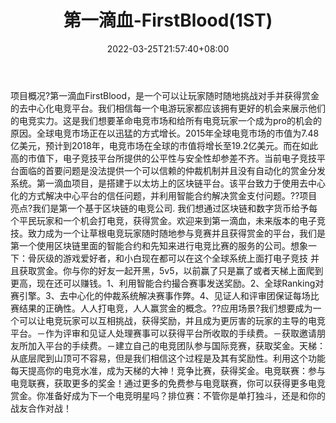 ﻿---
weight: 
title: "第一滴血-FirstBlood(1ST)"
description: "第一滴血FirstBlood，是一个可以让玩家随时随地挑战对手并获得赏金的去中心化电竞平台"
date: 2022-03-25T21:57:40+08:00
lastmod: 2022-03-25T16:45:40+08:00
draft: false
authors: ["Metabd"]
featuredImage: "diyidixue-firstblood1st.webp"
link: ""
tags: ["数字代币","第一滴血-FirstBlood(1ST)"]
categories: ["navigation"]
navigation: ["数字代币"]
lightgallery: true
toc: true
pinned: false
recommend: false
recommend1: false
---
项目概况?第一滴血FirstBlood，是一个可以让玩家随时随地挑战对手并获得赏金的去中心化电竞平台。我们相信每一个电游玩家都应该拥有更好的机会来展示他们的电竞实力。这是我们想要革命电竞市场和给所有电竞玩家一个成为pro的机会的原因。全球电竞市场正在以迅猛的方式增长。2015年全球电竞市场的市值为7.48亿美元，预计到2018年，电竞市场在全球的市值将增长至19.2亿美元。而在如此高的市值下，电子竞技平台所提供的公平性与安全性却参差不齐。当前电子竞技平台面临的首要问题是没法提供一个可以信赖的仲裁机制并且没有自动化的赏金分发系统。第一滴血项目，是搭建于以太坊上的区块链平台。该平台致力于使用去中心化的方式解决中心平台的信任问题，并利用智能合约解决赏金支付问题。??项目亮点?我们是第一个基于区块链的电竞公司. 我们想通过区块链和数字货币给予每个平民玩家和一个机会打电竞，获得赏金。欢迎来到第一滴血，未来版本的电子竞技。致力成为一个让草根电竞玩家随时随地参与竞赛并且获得赏金的平台，我们是第一个使用区块链里面的智能合约和先知来进行电竞比赛的服务的公司。想象一下：骨灰级的游戏爱好者，和小白现在都可以在这个全球系统上面打电子竞技 并且获取赏金。你与你的好友一起开黑，5v5，以前赢了只是赢了或者天梯上面爬到更高，现在还可以赚钱。1、利用智能合约撮合赛事发送奖励。2、全球Ranking对赛引擎。3、去中心化的仲裁系统解决赛事作弊。4、见证人和评审团保证每场比赛结果的正确性。人人打电竞，人人赢赏金的概念。??应用场景?我们想要成为一个可以让电竞玩家可以互相挑战，获得奖励，并且成为更厉害的玩家的主导的电竞平台。－作为评审和见证人处理赛事可以获得平台所收取的手续费。－获取邀请朋友所加入平台的手续费。－建立自己的电竞团队参与国际竞赛，获取奖金。天梯：从底层爬到山顶可不容易，但是我们相信这个过程是及其有奖励性。利用这个功能每天提高你的电竞水准，成为天梯的大神！竞争比赛，获得奖金。电竞联赛：参与电竞联赛，获取更多的奖金！通过更多的免费参与电竞联赛，你可以获得更多电竞赏金。你准备好成为下一个电竞明星吗？排位赛：不管你是单打独斗，还是和你的战友合作对战！
